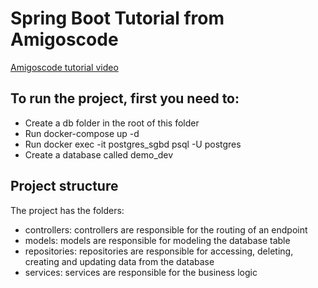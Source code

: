 # Spring Boot Tutorial from Amigoscode

[Amigoscode tutorial video](https://www.youtube.com/watch?v=9SGDpanrc8U&t=4081s)

## To run the project, first you need to:
- Create a db folder in the root of this folder
- Run docker-compose up -d
- Run docker exec -it postgres_sgbd psql -U postgres
- Create a database called demo_dev

## Project structure
The project has the folders:
- controllers: controllers are responsible for the routing of an endpoint
- models: models are responsible for modeling the database table
- repositories: repositories are responsible for accessing, deleting, creating and updating data from the database
- services: services are responsible for the business logic